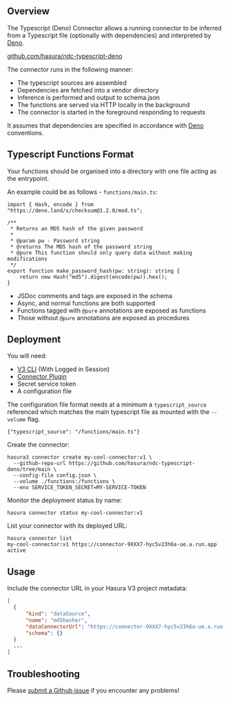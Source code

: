 ## Overview

The Typescript (Deno) Connector allows a running connector to be inferred from a Typescript file (optionally with dependencies) and interpreted by [Deno](https://deno.com).

[github.com/hasura/ndc-typescript-deno](https://github.com/hasura/ndc-typescript-deno/tree/main#ndc-typescript-deno)

The connector runs in the following manner:

* The typescript sources are assembled
* Dependencies are fetched into a vendor directory
* Inference is performed and output to schema.json
* The functions are served via HTTP locally in the background
* The connector is started in the foreground responding to requests

It assumes that dependencies are specified in accordance with [Deno](https://deno.com) conventions.

## Typescript Functions Format

Your functions should be organised into a directory with one file acting as the entrypoint.

An example could be as follows - `functions/main.ts`:

```
import { Hash, encode } from "https://deno.land/x/checksum@1.2.0/mod.ts";

/**
 * Returns an MD5 hash of the given password
 *
 * @param pw - Password string
 * @returns The MD5 hash of the password string
 * @pure This function should only query data without making modifications
 */
export function make_password_hash(pw: string): string {
    return new Hash("md5").digest(encode(pw)).hex();
}
```

* JSDoc comments and tags are exposed in the schema
* Async, and normal functions are both supported
* Functions tagged with `@pure` annotations are exposed as functions
* Those without `@pure` annotations are exposed as procedures

## Deployment

You will need:

* [V3 CLI](https://github.com/hasura/v3-cli) (With Logged in Session)
* [Connector Plugin](https://hasura.io/docs/latest/hasura-cli/connector-plugin/)
* Secret service token
* A configuration file

The configuration file format needs at a minimum
a `typescript_source` referenced which matches the main
typescript file as mounted with the `--volume` flag.

```
{"typescript_source": "/functions/main.ts"}
```

Create the connector:

```
hasura3 connector create my-cool-connector:v1 \
  --github-repo-url https://github.com/hasura/ndc-typescript-deno/tree/main \
  --config-file config.json \
  --volume ./functions:/functions \
  --env SERVICE_TOKEN_SECRET=MY-SERVICE-TOKEN
```

Monitor the deployment status by name:

```
hasura connector status my-cool-connector:v1
```

List your connector with its deployed URL:

```
hasura connector list
my-cool-connector:v1 https://connector-9XXX7-hyc5v23h6a-ue.a.run.app active
```

## Usage

Include the connector URL in your Hasura V3 project metadata:

```json
[
  {
      "kind": "dataSource",
      "name": "md5hasher",
      "dataConnectorUrl": "https://connector-9XXX7-hyc5v23h6a-ue.a.run.app",
      "schema": {}
  }
  ...
]
```

## Troubleshooting

Please [submit a Github issue](https://github.com/hasura/ndc-typescript-deno/issues/new)
if you encounter any problems!
